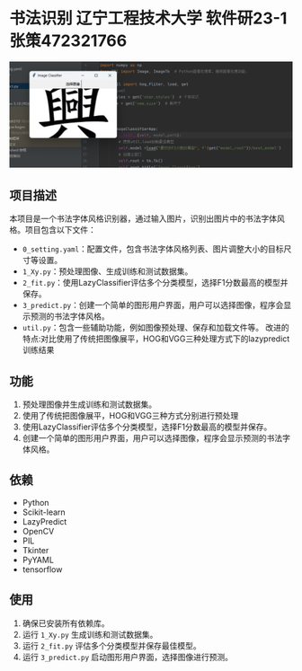 # 书法识别  辽宁工程技术大学  软件研23-1张策472321766

![图片](https://github.com/TheGalaxy0315/Calligraphy_detection_ZhangCe/blob/master/HOG1.png)

## 项目描述

本项目是一个书法字体风格识别器，通过输入图片，识别出图片中的书法字体风格。项目包含以下文件：
- `0_setting.yaml`：配置文件，包含书法字体风格列表、图片调整大小的目标尺寸等设置。
- `1_Xy.py`：预处理图像、生成训练和测试数据集。
- `2_fit.py`：使用LazyClassifier评估多个分类模型，选择F1分数最高的模型并保存。
- `3_predict.py`：创建一个简单的图形用户界面，用户可以选择图像，程序会显示预测的书法字体风格。
- `util.py`：包含一些辅助功能，例如图像预处理、保存和加载文件等。
改进的特点:对比使用了传统把图像展平，HOG和VGG三种处理方式下的lazypredict训练结果

## 功能

1. 预处理图像并生成训练和测试数据集。
2. 使用了传统把图像展平，HOG和VGG三种方式分别进行预处理
3. 使用LazyClassifier评估多个分类模型，选择F1分数最高的模型并保存。
4. 创建一个简单的图形用户界面，用户可以选择图像，程序会显示预测的书法字体风格。

## 依赖

- Python
- Scikit-learn
- LazyPredict
- OpenCV
- PIL
- Tkinter
- PyYAML
- tensorflow
## 使用

1. 确保已安装所有依赖库。
2. 运行 `1_Xy.py` 生成训练和测试数据集。
3. 运行 `2_fit.py` 评估多个分类模型并保存最佳模型。
4. 运行 `3_predict.py` 启动图形用户界面，选择图像进行预测。


